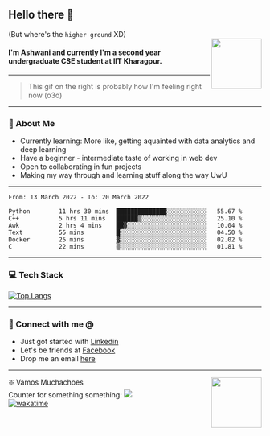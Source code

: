 ## Hello there 👋
(But where's the `higher ground` XD)
<br>
<img align="right" height = "100" width = "100" src="./svg/giphy.webp">   
#### I'm Ashwani and currently I'm a second year undergraduate CSE student at IIT Kharagpur.
---
> This gif on the right is probably how I'm feeling right now (o3o)
---
### 🥔 About Me
* Currently learning: More like, getting aquainted with data analytics and deep learning
* Have a beginner - intermediate taste of working in web dev
* Open to collaborating in fun projects
* Making my way through and learning stuff along the way UwU   
---
<!--START_SECTION:waka-->

```text
From: 13 March 2022 - To: 20 March 2022

Python        11 hrs 30 mins  ██████████████░░░░░░░░░░░   55.67 %
C++           5 hrs 11 mins   ██████▒░░░░░░░░░░░░░░░░░░   25.10 %
Awk           2 hrs 4 mins    ██▓░░░░░░░░░░░░░░░░░░░░░░   10.04 %
Text          55 mins         █░░░░░░░░░░░░░░░░░░░░░░░░   04.50 %
Docker        25 mins         ▓░░░░░░░░░░░░░░░░░░░░░░░░   02.02 %
C             22 mins         ▒░░░░░░░░░░░░░░░░░░░░░░░░   01.81 %
```

<!--END_SECTION:waka-->

---
### 💻 Tech Stack
[![Top Langs](https://github-readme-stats.vercel.app/api/top-langs/?username=sneaky-potato&layout=compact)](https://github.com/anuraghazra/github-readme-stats)

---
### 🤝 Connect with me @
* Just got started with [Linkedin](https://www.linkedin.com/in/ashwani-kumar-kamal-774460212/)
* Let's be friends at [Facebook](https://www.facebook.com/ashwani.kamal.3979/)
* Drop me an email [here](mailto:rajivkamal.im421@gmail.com)   
---
<img align = "right" height = "100" width = "100" src="https://media.giphy.com/media/LwHaQCGZMdD9Ghalrl/giphy.gif">   

❇️ Vamos Muchachoes  
Counter for something something: ![](https://hit.yhype.me/github/profile?user_id=75236490)  
[![wakatime](https://wakatime.com/badge/user/e0871c9e-5a07-4036-9354-41563cad914d.svg)](https://wakatime.com/@e0871c9e-5a07-4036-9354-41563cad914d)  
